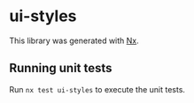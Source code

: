 # ui-styles

This library was generated with [Nx](https://nx.dev).

## Running unit tests

Run `nx test ui-styles` to execute the unit tests.
